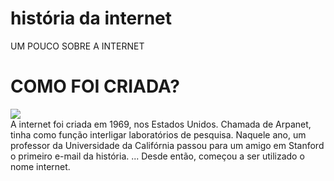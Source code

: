 # história da internet

<html>
<head
  <title>UM POUCO SOBRE A INTERNET</title>
  </head>
 <h1>COMO FOI CRIADA?</h1>
     <img src=´´download.JPEG´´img>
  <body>
   <font face="Arial"></font> <br 
   <p> A internet foi criada em 1969, nos Estados Unidos. Chamada de Arpanet, tinha como função interligar laboratórios de pesquisa.
Naquele ano, um professor da Universidade da Califórnia passou para um amigo em Stanford o primeiro e-mail da história. ...
Desde então, começou a ser utilizado o nome internet. </p>
    
